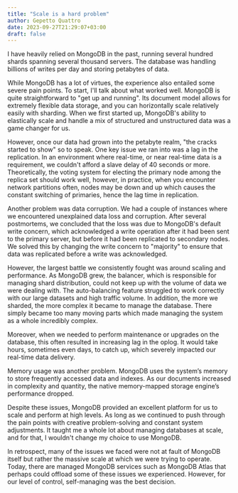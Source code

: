```yaml
---
title: "Scale is a hard problem"
author: Gepetto Quattro
date: 2023-09-27T21:29:07+03:00
draft: false
---
```


I have heavily relied on MongoDB in the past, running several hundred shards spanning several thousand servers. The database was handling billions of writes per day and storing petabytes of data.

While MongoDB has a lot of virtues, the experience also entailed some severe pain points. To start, I'll talk about what worked well. MongoDB is quite straightforward to "get up and running". Its document model allows for extremely flexible data storage, and you can horizontally scale relatively easily with sharding. When we first started up, MongoDB's ability to elastically scale and handle a mix of structured and unstructured data was a game changer for us.

However, once our data had grown into the petabyte realm, "the cracks started to show" so to speak. One key issue we ran into was a lag in the replication. In an environment where real-time, or near real-time data is a requirement, we couldn't afford a slave delay of 40 seconds or more. Theoretically, the voting system for electing the primary node among the replica set should work well, however, in practice, when you encounter network partitions often, nodes may be down and up which causes the constant switching of primaries, hence the lag time in replication.

Another problem was data corruption. We had a couple of instances where we encountered unexplained data loss and corruption. After several postmortems, we concluded that the loss was due to MongoDB's default write concern, which acknowledged a write operation after it had been sent to the primary server, but before it had been replicated to secondary nodes. We solved this by changing the write concern to "majority" to ensure that data was replicated before a write was acknowledged.

However, the largest battle we consistently fought was around scaling and performance. As MongoDB grew, the balancer, which is responsible for managing shard distribution, could not keep up with the volume of data we were dealing with. The auto-balancing feature struggled to work correctly with our large datasets and high traffic volume. In addition, the more we sharded, the more complex it became to manage the database. There simply became too many moving parts which made managing the system as a whole incredibly complex.

Moreover, when we needed to perform maintenance or upgrades on the database, this often resulted in increasing lag in the oplog. It would take hours, sometimes even days, to catch up, which severely impacted our real-time data delivery.

Memory usage was another problem. MongoDB uses the system’s memory to store frequently accessed data and indexes. As our documents increased in complexity and quantity, the native memory-mapped storage engine’s performance dropped.

Despite these issues, MongoDB provided an excellent platform for us to scale and perform at high levels. As long as we continued to push through the pain points with creative problem-solving and constant system adjustments. It taught me a whole lot about managing databases at scale, and for that, I wouldn't change my choice to use MongoDB.

In retrospect, many of the issues we faced were not at fault of MongoDB itself but rather the massive scale at which we were trying to operate. Today, there are managed MongoDB services such as MongoDB Atlas that perhaps could offload some of these issues we experienced. However, for our level of control, self-managing was the best decision.